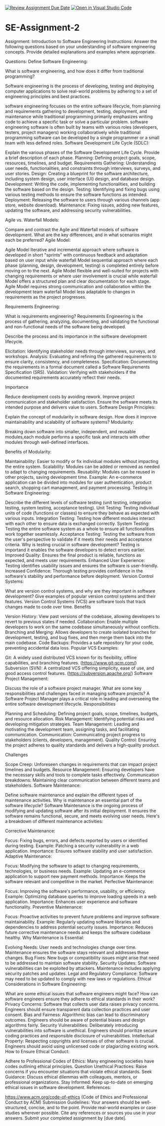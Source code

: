 [![Review Assignment Due Date](https://classroom.github.com/assets/deadline-readme-button-24ddc0f5d75046c5622901739e7c5dd533143b0c8e959d652212380cedb1ea36.svg)](https://classroom.github.com/a/-ucQIGTc)
[![Open in Visual Studio Code](https://classroom.github.com/assets/open-in-vscode-718a45dd9cf7e7f842a935f5ebbe5719a5e09af4491e668f4dbf3b35d5cca122.svg)](https://classroom.github.com/online_ide?assignment_repo_id=15240573&assignment_repo_type=AssignmentRepo)
# SE-Assignment-2
Assignment: Introduction to Software Engineering
Instructions:
Answer the following questions based on your understanding of software engineering concepts. Provide detailed explanations and examples where appropriate.

Questions:
Define Software Engineering:

What is software engineering, and how does it differ from traditional programming?

Software engineering is the process of developing, testing and deploying computer applications to solve real-world problems by adhering to a set of engineering principles and best practices.

software engineering focuses on the entire software lifecycle, from planning and requirements gathering to development, testing, deployment, and maintenance while traditional programming  primarily emphasizes writing code to achieve a specific task or solve a particular problem.
software engineering software is often built by teams with various roles (developers, testers, project managers) working collaboratively while traditional programming software can be developed by a single programmer or a small team with less defined roles.
Software Development Life Cycle (SDLC):

Explain the various phases of the Software Development Life Cycle. Provide a brief description of each phase.
Planning: Defining project goals, scope, resources, timelines, and budget.
Requirements Gathering: Understanding user needs, functionalities, and constraints through interviews, surveys, and user stories.
Design: Creating a blueprint for the software architecture, including system design, user interface (UI) design, and database design.
Development: Writing the code, implementing functionalities, and building the software based on the design.
Testing: Identifying and fixing bugs using various testing methods to ensure the software functions as intended.
Deployment: Releasing the software to users through various channels (app store, website download).
Maintenance: Fixing issues, adding new features, updating the software, and addressing security vulnerabilities.

Agile vs. Waterfall Models:

Compare and contrast the Agile and Waterfall models of software development. What are the key differences, and in what scenarios might each be preferred?
Agile Model:

Agile Model Iterative and incremental approach where software is developed in short "sprints" with continuous feedback and adaptation based on user input while waterfall Model sequential approach where each phase (planning, design, development, testing) is completed entirely before moving on to the next.
Agile Model flexible and well-suited for projects with changing requirements or where user involvement is crucial while waterfall Model offers a structured plan and clear documentation for each stage.
Agile Model requires strong communication and collaboration within the development team waterfall Model less adaptable to changes in requirements as the project progresses.

Requirements Engineering:

What is requirements engineering?
Requirements Engineering is the process of gathering, analyzing, documenting, and validating the functional and non-functional needs of the software being developed.

 Describe the process and its importance in the software development lifecycle.

Elicitation: Identifying stakeholder needs through interviews, surveys, and workshops.
Analysis: Evaluating and refining the gathered requirements to ensure clarity, consistency, and completeness.
Specification: Documenting the requirements in a formal document called a Software Requirements Specification (SRS).
Validation: Verifying with stakeholders if the documented requirements accurately reflect their needs.

Importance

Reduce development costs by avoiding rework.
Improve project communication and stakeholder satisfaction.
Ensure the software meets its intended purpose and delivers value to users.
Software Design Principles:

Explain the concept of modularity in software design. How does it improve maintainability and scalability of software systems?
Modularity:

Breaking down software into smaller, independent, and reusable modules,each module performs a specific task and interacts with other modules through well-defined interfaces.

Benefits of Modularity:

Maintainability: Easier to modify or fix individual modules without impacting the entire system.
Scalability: Modules can be added or removed as needed to adapt to changing requirements.
Reusability: Modules can be reused in other projects, saving development time.
Example: An e-commerce application can be divided into modules for user authentication, product search, shopping cart management, and payment processing.
Testing in Software Engineering:

Describe the different levels of software testing (unit testing, integration testing, system testing, acceptance testing). 
Unit Testing: Testing individual units of code (functions or classes) to ensure they behave as expected with various inputs.
Integration Testing: Testing how different modules interact with each other to ensure data is exchanged correctly.
System Testing: Testing the entire software system as a whole to ensure all functionalities work together seamlessly.
Acceptance Testing: Testing the software from the user's perspective to validate if it meets their needs and acceptance criteria.
Why is testing crucial in software development?
Testing is importand it enables the software developers to detect errors earlier.
Improved Quality: Ensures the final product is reliable, functions as expected, and meets user requirements.
Enhanced User Experience: Testing identifies usability issues and ensures the software is user-friendly.
Increased Confidence: Thorough testing provides confidence in the software's stability and performance before deployment.
Version Control Systems:

What are version control systems, and why are they important in software development? Give examples of popular version control systems and their features.
Version Control Systems (VCS) are software tools that track changes made to code over time.
Benefits

Version History: View past versions of the codebase, allowing developers to revert to previous states if needed.
Collaboration: Enable multiple developers to work on the same codebase simultaneously without conflicts.
Branching and Merging: Allows developers to create isolated branches for development, testing, and bug fixes, and then merge them back into the main codebase.
Code Backups: Provides a safe repository for your code, preventing accidental data loss.
Popular VCS Examples:

Git: A widely used distributed VCS known for its flexibility, offline capabilities, and branching features. (https://www.git-scm.com/)
Subversion (SVN): A centralized VCS offering simplicity, ease of use, and good access control features. (https://subversion.apache.org/)
Software Project Management:

Discuss the role of a software project manager. What are some key responsibilities and challenges faced in managing software projects?
A Software Project Manager plays a critical role in leading and overseeing the entire software development lifecycle. Responsibilities

Planning and Scheduling: Defining project goals, scope, timelines, budgets, and resource allocation.
Risk Management: Identifying potential risks and developing mitigation strategies.
Team Management: Leading and motivating the development team, assigning tasks, and facilitating communication.
Communication: Communicating project progress to stakeholders (clients, developers, management).
Quality Control: Ensuring the project adheres to quality standards and delivers a high-quality product.

Challenges

Scope Creep: Unforeseen changes in requirements that can impact project timelines and budgets.
Resource Management: Ensuring developers have the necessary skills and tools to complete tasks effectively.
Communication breakdowns: Maintaining clear communication between different teams and stakeholders.
Software Maintenance:

Define software maintenance and explain the different types of maintenance activities. Why is maintenance an essential part of the software lifecycle?
Software Maintenance is the ongoing process of modifying and updating software after its initial deployment. It ensures the software remains functional, secure, and meets evolving user needs. Here's a breakdown of different maintenance activities:

Corrective Maintenance:

Focus: Fixing bugs, errors, and defects reported by users or identified during testing.
Example: Patching a security vulnerability in a web application.
Importance: Ensures software stability and user satisfaction.
Adaptive Maintenance:

Focus: Modifying the software to adapt to changing requirements, technologies, or business needs.
Example: Updating an e-commerce application to support new payment methods.
Importance: Keeps the software relevant and competitive in the market.
Perfective Maintenance:

Focus: Improving the software's performance, usability, or efficiency.
Example: Optimizing database queries to improve loading speeds in a web application.
Importance: Enhances user experience and software functionality.
Preventive Maintenance:

Focus: Proactive activities to prevent future problems and improve software maintainability.
Example: Regularly updating software libraries and dependencies to address potential security issues.
Importance: Reduces future corrective maintenance needs and keeps the software codebase healthy.
Why Maintenance is Essential:

Evolving Needs: User needs and technologies change over time. Maintenance ensures the software stays relevant and addresses these changes.
Bug Fixes: New bugs or compatibility issues might arise that need to be addressed to maintain software stability.
Security Updates: Software vulnerabilities can be exploited by attackers. Maintenance includes applying security patches and updates.
Legal and Regulatory Compliance: Software may need to be updated to comply with new laws or regulations.
Ethical Considerations in Software Engineering:

What are some ethical issues that software engineers might face? How can software engineers ensure they adhere to ethical standards in their work?
Privacy Concerns: Software that collects user data raises privacy concerns. Engineers should ensure transparent data collection practices and user consent.
Bias and Fairness: Algorithmic bias can lead to discriminatory outcomes. Engineers should be aware of potential biases and design algorithms fairly.
Security Vulnerabilities: Deliberately introducing vulnerabilities into software is unethical. Engineers should prioritize secure coding practices and responsible disclosure of vulnerabilities.
Intellectual Property: Respecting copyrights and licenses of other software is crucial. Engineers should avoid using unlicensed code or plagiarizing existing work.
How to Ensure Ethical Conduct:

Adhere to Professional Codes of Ethics: Many engineering societies have codes outlining ethical principles.
Question Unethical Practices: Raise concerns if you encounter situations that violate ethical standards.
Seek Guidance: Discuss ethical dilemmas with colleagues, mentors, or professional organizations.
Stay Informed: Keep up-to-date on emerging ethical issues in software development.
References:

https://www.acm.org/code-of-ethics (Code of Ethics and Professional Conduct by ACM)
Submission Guidelines:
Your answers should be well-structured, concise, and to the point.
Provide real-world examples or case studies wherever possible.
Cite any references or sources you use in your answers.
Submit your completed assignment by [due date].
